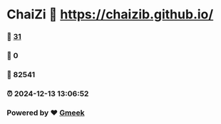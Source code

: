 # ChaiZi :link: https://chaizib.github.io/ 
### :page_facing_up: [31](https://chaizib.github.io//tag.html) 
### :speech_balloon: 0 
### :hibiscus: 82541 
### :alarm_clock: 2024-12-13 13:06:52 
### Powered by :heart: [Gmeek](https://github.com/Meekdai/Gmeek)
